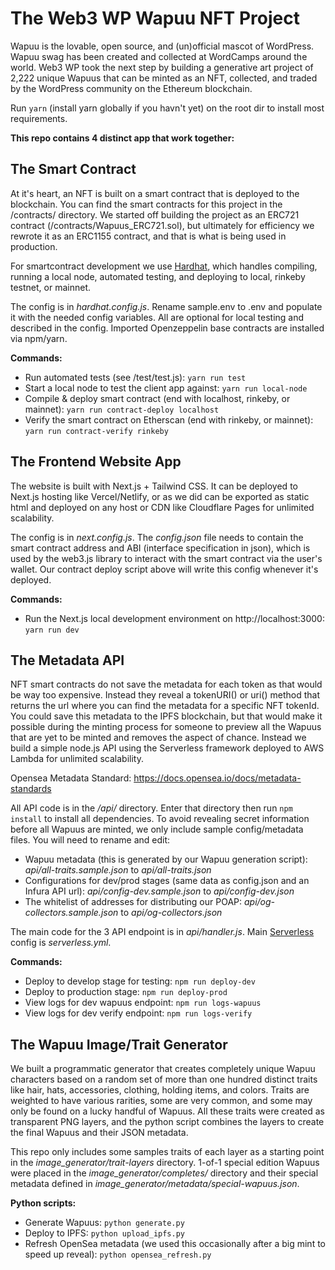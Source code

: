 # The Web3 WP Wapuu NFT Project

Wapuu is the lovable, open source, and (un)official mascot of WordPress. Wapuu swag has been created and collected at WordCamps around the world. Web3 WP took the next step by building a generative art project of 2,222 unique Wapuus that can be minted as an NFT, collected, and traded by the WordPress community on the Ethereum blockchain.

Run `yarn` (install yarn globally if you havn't yet) on the root dir to install most requirements.

**This repo contains 4 distinct app that work together:**

## The Smart Contract

At it's heart, an NFT is built on a smart contract that is deployed to the blockchain. You can find the smart contracts for this project in the /contracts/ directory. We started off building the project as an ERC721 contract (/contracts/Wapuus_ERC721.sol), but ultimately for efficiency we rewrote it as an ERC1155 contract, and that is what is being used in production.

For smartcontract development we use [Hardhat](https://hardhat.org/getting-started/), which handles compiling, running a local node, automated testing, and deploying to local, rinkeby testnet, or mainnet.

The config is in *hardhat.config.js*. Rename sample.env to .env and populate it with the needed config variables. All are optional for local testing and described in the config. Imported Openzeppelin base contracts are installed via npm/yarn.

**Commands:**

- Run automated tests (see /test/test.js): `yarn run test`
- Start a local node to test the client app against: `yarn run local-node`
- Compile & deploy smart contract (end with localhost, rinkeby, or mainnet): `yarn run contract-deploy localhost`
- Verify the smart contract on Etherscan (end with rinkeby, or mainnet): `yarn run contract-verify rinkeby`

## The Frontend Website App

The website is built with Next.js + Tailwind CSS. It can be deployed to Next.js hosting like Vercel/Netlify, or as we did can be exported as static html and deployed on any host or CDN like Cloudflare Pages for unlimited scalability.

The config is in *next.config.js*. The *config.json* file needs to contain the smart contract address and ABI (interface specification in json), which is used by the web3.js library to interact with the smart contract via the user's wallet. Our contract deploy script above will write this config whenever it's deployed.

**Commands:**

- Run the Next.js local development environment on http://localhost:3000: `yarn run dev`

## The Metadata API

NFT smart contracts do not save the metadata for each token as that would be way too expensive. Instead they reveal a tokenURI() or uri() method that returns the url where you can find the metadata for a specific NFT tokenId. You could save this metadata to the IPFS blockchain, but that would make it possible during the minting process for someone to preview all the Wapuus that are yet to be minted and removes the aspect of chance. Instead we build a simple node.js API using the Serverless framework deployed to AWS Lambda for unlimited scalability.

Opensea Metadata Standard: https://docs.opensea.io/docs/metadata-standards

All API code is in the */api/* directory. Enter that directory then run `npm install` to install all dependencies. To avoid revealing secret information before all Wapuus are minted, we only include sample config/metadata files. You will need to rename and edit:

- Wapuu metadata (this is generated by our Wapuu generation script): *api/all-traits.sample.json* to *api/all-traits.json*
- Configurations for dev/prod stages (same data as config.json and an Infura API url): *api/config-dev.sample.json* to *api/config-dev.json*
- The whitelist of addresses for distributing our POAP: *api/og-collectors.sample.json* to *api/og-collectors.json*

The main code for the 3 API endpoint is in *api/handler.js*. Main [Serverless](https://www.serverless.com/framework/docs) config is *serverless.yml*.

**Commands:**

- Deploy to develop stage for testing: `npm run deploy-dev`
- Deploy to production stage: `npm run deploy-prod`
- View logs for dev wapuus endpoint: `npm run logs-wapuus`
- View logs for dev verify endpoint: `npm run logs-verify`

## The Wapuu Image/Trait Generator

We built a programmatic generator that creates completely unique Wapuu characters based on a random set of more than one hundred distinct traits like hair, hats, accessories, clothing, holding items, and colors. Traits are weighted to have various rarities, some are very common, and some may only be found on a lucky handful of Wapuus. All these traits were created as transparent PNG layers, and the python script combines the layers to create the final Wapuus and their JSON metadata.

This repo only includes some samples traits of each layer as a starting point in the *image_generator/trait-layers* directory. 1-of-1 special edition Wapuus were placed in the *image_generator/completes/* directory and their special metadata defined in *image_generator/metadata/special-wapuus.json*.

**Python scripts:**

- Generate Wapuus: `python generate.py`
- Deploy to IPFS: `python upload_ipfs.py`
- Refresh OpenSea metadata (we used this occasionally after a big mint to speed up reveal): `python opensea_refresh.py`
